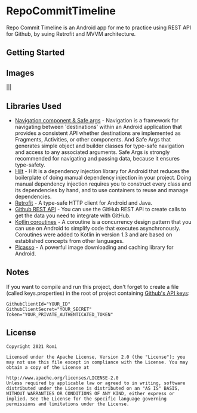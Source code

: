 # RepoCommitTimeline
Repo Commit Timeline is an Android app for me to practice using REST API for Github, by suing Retrofit and MVVM architecture.

## Getting Started

## Images
|||

## Libraries Used
 - [Navigation component & Safe args](https://developer.android.com/jetpack/androidx/releases/navigation) - Navigation is a framework for navigating between 'destinations' within an Android application that provides a consistent API whether destinations are implemented as Fragments, Activities, or other components. And Safe Args that generates simple object and builder classes for type-safe navigation and access to any associated arguments. Safe Args is strongly recommended for navigating and passing data, because it ensures type-safety.
 - [Hilt](https://developer.android.com/training/dependency-injection/hilt-android) - Hilt is a dependency injection library for Android that reduces the boilerplate of doing manual dependency injection in your project. Doing manual dependency injection requires you to construct every class and its dependencies by hand, and to use containers to reuse and manage dependencies.
 - [Retrofit](https://square.github.io/retrofit/) - A type-safe HTTP client for Android and Java.
 - [Github REST API](https://docs.github.com/en/rest) - You can use the GitHub REST API to create calls to get the data you need to integrate with GitHub.
 - [Kotlin coroutines](https://developer.android.com/kotlin/coroutines) - A coroutine is a concurrency design pattern that you can use on Android to simplify code that executes asynchronously. Coroutines were added to Kotlin in version 1.3 and are based on established concepts from other languages.
 - [Picasso](https://square.github.io/picasso/) - A powerful image downloading and caching library for Android.

## Notes

If you want to compile and run this project, don't forget to create a file (called keys.properties) in the root of project containing [Github's API keys](https://github.com/settings/applications/new):

    GithubClientId="YOUR_ID"
    GithubClientSecret="YOUR_SECRET"
    Token="YOUR_PRIVATE_AUTHENTICATED_TOKEN"

License
-------

    Copyright 2021 Romi

    Licensed under the Apache License, Version 2.0 (the "License"); you may not use this file except in compliance with the License. You may obtain a copy of the License at

    http://www.apache.org/licenses/LICENSE-2.0
    Unless required by applicable law or agreed to in writing, software distributed under the License is distributed on an "AS IS" BASIS, WITHOUT WARRANTIES OR CONDITIONS OF ANY KIND, either express or implied. See the License for the specific language governing permissions and limitations under the License.